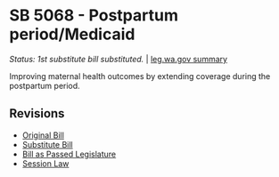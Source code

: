 # SB 5068 - Postpartum period/Medicaid
*Status: 1st substitute bill substituted.* | [leg.wa.gov summary](https://app.leg.wa.gov/billsummary?BillNumber=5068&Year=2021)

Improving maternal health outcomes by extending coverage during the postpartum period.

## Revisions
* [Original Bill](1/)
* [Substitute Bill](S/)
* [Bill as Passed Legislature](S.PL/)
* [Session Law](S.SL/)